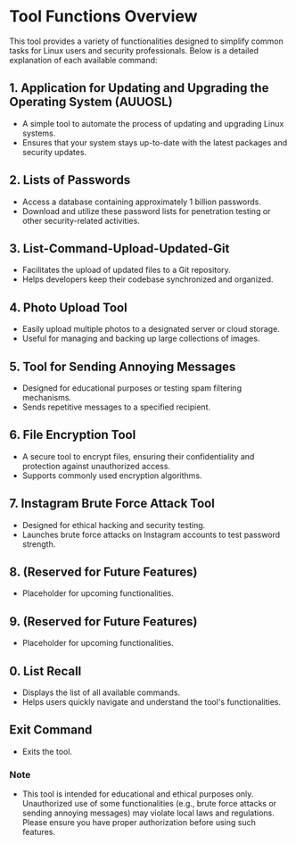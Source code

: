 # Tool Functions Overview

This tool provides a variety of functionalities designed to simplify common tasks for Linux users and security professionals. Below is a detailed explanation of each available command:

## 1. **Application for Updating and Upgrading the Operating System (AUUOSL)**
   - A simple tool to automate the process of updating and upgrading Linux systems.
   - Ensures that your system stays up-to-date with the latest packages and security updates.

## 2. **Lists of Passwords**
   - Access a database containing approximately 1 billion passwords.
   - Download and utilize these password lists for penetration testing or other security-related activities.

## 3. **List-Command-Upload-Updated-Git**
   - Facilitates the upload of updated files to a Git repository.
   - Helps developers keep their codebase synchronized and organized.

## 4. **Photo Upload Tool**
   - Easily upload multiple photos to a designated server or cloud storage.
   - Useful for managing and backing up large collections of images.

## 5. **Tool for Sending Annoying Messages**
   - Designed for educational purposes or testing spam filtering mechanisms.
   - Sends repetitive messages to a specified recipient.

## 6. **File Encryption Tool**
   - A secure tool to encrypt files, ensuring their confidentiality and protection against unauthorized access.
   - Supports commonly used encryption algorithms.

## 7. **Instagram Brute Force Attack Tool**
   - Designed for ethical hacking and security testing.
   - Launches brute force attacks on Instagram accounts to test password strength.

## 8. **(Reserved for Future Features)**
   - Placeholder for upcoming functionalities.

## 9. **(Reserved for Future Features)**
   - Placeholder for upcoming functionalities.

## 0. **List Recall**
   - Displays the list of all available commands.
   - Helps users quickly navigate and understand the tool's functionalities.

## **Exit Command**
   - Exits the tool.

### Note
- This tool is intended for educational and ethical purposes only. Unauthorized use of some functionalities (e.g., brute force attacks or sending annoying messages) may violate local laws and regulations. Please ensure you have proper authorization before using such features.

